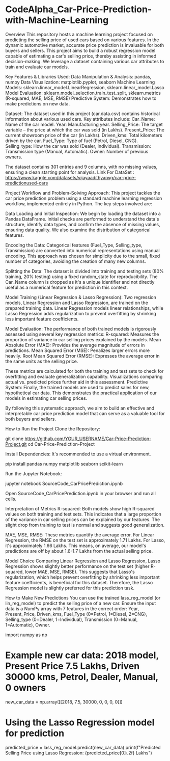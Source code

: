 # CodeAlpha_Car-Price-Prediction-with-Machine-Learning

Overview
This repository hosts a machine learning project focused on predicting the selling price of used cars based on various features. In the dynamic automotive market, accurate price prediction is invaluable for both buyers and sellers. This project aims to build a robust regression model capable of estimating a car's selling price, thereby assisting in informed decision-making. We leverage a dataset containing various car attributes to train and evaluate our models.

Key Features & Libraries Used:
Data Manipulation & Analysis: pandas, numpy
Data Visualization: matplotlib.pyplot, seaborn
Machine Learning Models: sklearn.linear_model.LinearRegression, sklearn.linear_model.Lasso
Model Evaluation: sklearn.model_selection.train_test_split, sklearn.metrics (R-squared, MAE, MSE, RMSE)
Predictive System: Demonstrates how to make predictions on new data.

Dataset:
The dataset used in this project (car.data.csv) contains historical information about various used cars. Key attributes include:
Car_Name: Name of the car model.
Year: Manufacturing year.
Selling_Price: The target variable – the price at which the car was sold (in Lakhs).
Present_Price: The current showroom price of the car (in Lakhs).
Driven_kms: Total kilometers driven by the car.
Fuel_Type: Type of fuel (Petrol, Diesel, CNG).
Selling_type: How the car was sold (Dealer, Individual).
Transmission: Transmission type (Manual, Automatic).
Owner: Number of previous owners.

The dataset contains 301 entries and 9 columns, with no missing values, ensuring a clean starting point for analysis.
Link For DataSet : https://www.kaggle.com/datasets/vijayaadithyanvg/car-price-predictionused-cars

Project Workflow and Problem-Solving Approach:
This project tackles the car price prediction problem using a standard machine learning regression workflow, implemented entirely in Python. The key steps involved are:

Data Loading and Initial Inspection:
We begin by loading the dataset into a Pandas DataFrame. Initial checks are performed to understand the data's structure, identify data types, and confirm the absence of missing values, ensuring data quality. We also examine the distribution of categorical features.

Encoding the Data: 
Categorical features (Fuel_Type, Selling_type, Transmission) are converted into numerical representations using manual encoding. This approach was chosen for simplicity due to the small, fixed number of categories, avoiding the creation of many new columns.

Splitting the Data:
The dataset is divided into training and testing sets (80% training, 20% testing) using a fixed random_state for reproducibility. The Car_Name column is dropped as it's a unique identifier and not directly useful as a numerical feature for prediction in this context.

Model Training (Linear Regression & Lasso Regression):
Two regression models, Linear Regression and Lasso Regression, are trained on the prepared training data. Linear Regression models linear relationships, while Lasso Regression adds regularization to prevent overfitting by shrinking less important feature coefficients.

Model Evaluation: The performance of both trained models is rigorously assessed using several key regression metrics:
R-squared: Measures the proportion of variance in car selling prices explained by the models.
Mean Absolute Error (MAE): Provides the average magnitude of errors in predictions.
Mean Squared Error (MSE): Penalizes larger errors more heavily.
Root Mean Squared Error (RMSE): Expresses the average error in the same units as the selling price.

These metrics are calculated for both the training and test sets to check for overfitting and evaluate generalization capability. Visualizations comparing actual vs. predicted prices further aid in this assessment.
Predictive System: Finally, the trained models are used to predict sales for new, hypothetical car data. This demonstrates the practical application of our models in estimating car selling prices.

By following this systematic approach, we aim to build an effective and interpretable car price prediction model that can serve as a valuable tool for both buyers and sellers.

How to Run the Project
Clone the Repository:

git clone https://github.com/YOUR_USERNAME/Car-Price-Prediction-Project.git
cd Car-Price-Prediction-Project

Install Dependencies:
It's recommended to use a virtual environment.

pip install pandas numpy matplotlib seaborn scikit-learn

Run the Jupyter Notebook:

jupyter notebook SourceCode_CarPricePrediction.ipynb

Open SourceCode_CarPricePrediction.ipynb in your browser and run all cells.

Interpretation of Metrics
R-squared: Both models show high R-squared values on both training and test sets. This indicates that a large proportion of the variance in car selling prices can be explained by our features. The slight drop from training to test is normal and suggests good generalization.

MAE, MSE, RMSE: These metrics quantify the average error. For Linear Regression, the RMSE on the test set is approximately 1.71 Lakhs. For Lasso, it's approximately 1.66 Lakhs. This means, on average, our model's predictions are off by about 1.6-1.7 Lakhs from the actual selling price.

Model Choice
Comparing Linear Regression and Lasso Regression, Lasso Regression shows slightly better performance on the test set (higher R-squared, lower MAE, MSE, RMSE). This suggests that Lasso's regularization, which helps prevent overfitting by shrinking less important feature coefficients, is beneficial for this dataset. Therefore, the Lasso Regression model is slightly preferred for this prediction task.

How to Make New Predictions
You can use the trained lass_reg_model (or lin_reg_model) to predict the selling price of a new car. Ensure the input data is a NumPy array with 7 features in the correct order: Year, Present_Price, Driven_kms, Fuel_Type (0=Petrol, 1=Diesel, 2=CNG), Selling_type (0=Dealer, 1=Individual), Transmission (0=Manual, 1=Automatic), Owner.

import numpy as np

# Example new car data: 2018 model, Present Price 7.5 Lakhs, Driven 30000 kms, Petrol, Dealer, Manual, 0 owners
new_car_data = np.array([[2018, 7.5, 30000, 0, 0, 0, 0]])

# Using the Lasso Regression model for prediction
predicted_price = lass_reg_model.predict(new_car_data)
print(f"Predicted Selling Price using Lasso Regression: {predicted_price[0]:.2f} Lakhs")
